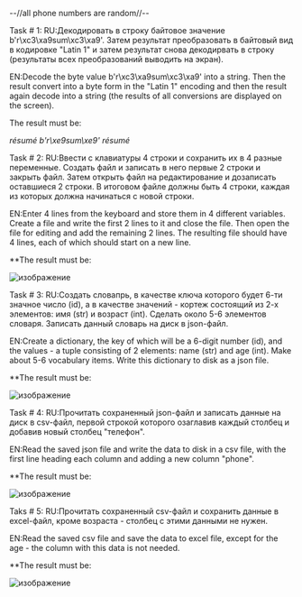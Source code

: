 --//all phone numbers are random//--

Task # 1:
RU:Декодировать в строку байтовое значение b'r\xc3\xa9sum\xc3\xa9'. Затем результат преобразовать в байтовый вид в кодировке "Latin 1" и затем результат снова декодирвать в строку (результаты всех преобразований выводить на экран).

EN:Decode the byte value b'r\xc3\xa9sum\xc3\xa9' into a string. Then the result convert into a byte form in the "Latin 1" encoding and then the result again decode into a string (the results of all conversions are displayed on the screen).

The result must be:

*résumé
b'r\xe9sum\xe9'
résumé*

Task # 2:
RU:Ввести с клавиатуры 4 строки и сохранить их в 4 разные переменные. Создать файл и записать в него первые 2 строки и закрыть файл. Затем открыть файл на редактирование и дозаписать оставшиеся 2 строки. В итоговом файле должны быть 4 строки, каждая из которых должна начинаться с новой строки.

EN:Enter 4 lines from the keyboard and store them in 4 different variables. Create a file and write the first 2 lines to it and close the file. Then open the file for editing and add the remaining 2 lines. The resulting file should have 4 lines, each of which should start on a new line.

**The result must be:

![изображение](https://user-images.githubusercontent.com/91248462/194117244-cbd2945b-10b7-4782-8dd3-e6cb79325e90.png)


Task # 3:
RU:Создать словапрь, в качестве ключа которого будет 6-ти значное число (id), а в качестве значений - кортеж состоящий из 2-х элементов: имя (str) и возраст (int). Сделать около 5-6 элементов словаря. Записать данный словарь на диск в json-файл.

EN:Create a dictionary, the key of which will be a 6-digit number (id), and the values - a tuple consisting of 2 elements: name (str) and age (int). Make about 5-6 vocabulary items. Write this dictionary to disk as a json file.

**The result must be:

![изображение](https://user-images.githubusercontent.com/91248462/194119682-2df6cace-c501-421c-88f7-93c4d03b5fa7.png)


Task # 4:
RU:Прочитать сохраненный json-файл и записать данные на диск в csv-файл, первой строкой которого озаглавив каждый столбец и добавив новый столбец "телефон".

EN:Read the saved json file and write the data to disk in a csv file, with the first line heading each column and adding a new column "phone".

**The result must be:

![изображение](https://user-images.githubusercontent.com/91248462/194119892-72b39be7-1720-4bd5-be97-ba6abcc08436.png)


Taks # 5:
RU:Прочитать сохраненный csv-файл и сохранить данные в excel-файл, кроме возраста - столбец с этими данными не нужен.

EN:Read the saved csv file and save the data to excel file, except for the age - the column with this data is not needed.

**The result must be:

![изображение](https://user-images.githubusercontent.com/91248462/194120009-8b961a7a-45fd-495d-b9fd-9a0f61c0497f.png)
